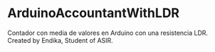 # ArduinoAccountantWithLDR
Contador con media de valores en Arduino con una resistencia LDR.
Created by Endika, Student of ASIR.
